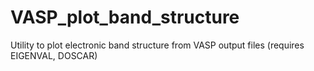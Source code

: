# VASP_plot_band_structure
Utility to plot electronic band structure from VASP output files (requires EIGENVAL, DOSCAR)
